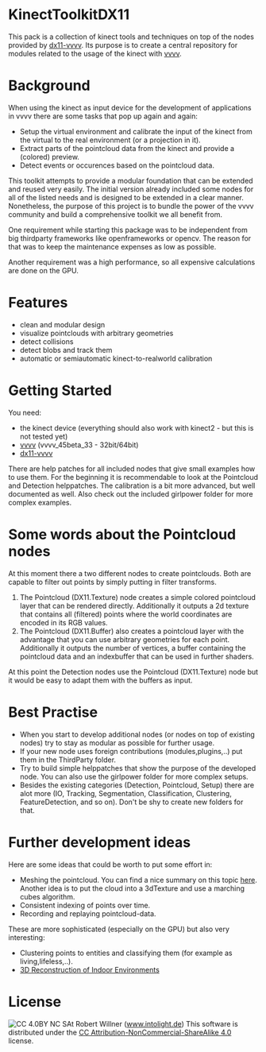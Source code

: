 KinectToolkitDX11
=================

This pack is a collection of kinect tools and techniques on top of the nodes provided by [dx11-vvvv](https://github.com/mrvux/dx11-vvvv).
Its purpose is to create a central repository for modules related to the usage of the kinect with [vvvv](http://vvvv.org/).

Background
==========

When using the kinect as input device for the development of applications in vvvv there are some tasks that pop up again and again:
* Setup the virtual environment and calibrate the input of the kinect from the virtual to the real environment (or a projection in it).
* Extract parts of the pointcloud data from the kinect and provide a (colored) preview.
* Detect events or occurences based on the pointcloud data.

This toolkit attempts to provide a modular foundation that can be extended and reused very easily. The initial version already included some nodes for all of the listed needs and is designed to be extended in a clear manner.
Nonetheless, the purpose of this project is to bundle the power of the vvvv community and build a comprehensive toolkit we all benefit from.

One requirement while starting this package was to be independent from big thirdparty frameworks like openframeworks or opencv. The reason for that was to keep the maintenance expenses as low as possible.

Another requirement was a high performance, so all expensive calculations are done on the GPU.

Features
==========
* clean and modular design
* visualize pointclouds with arbitrary geometries
* detect collisions
* detect blobs and track them
* automatic or semiautomatic kinect-to-realworld calibration 

Getting Started
===============

You need:
* the kinect device (everything should also work with kinect2 - but this is not tested yet)
* [vvvv](http://vvvv.org/) (vvvv_45beta_33 - 32bit/64bit)
* [dx11-vvvv](http://vvvv.org/contribution/directx11-nodes-alpha)

There are help patches for all included nodes that give small examples how to use them. For the beginning it is recommendable to look at the Pointcloud and Detection helppatches.
The calibration is a bit more advanced, but well documented as well. Also check out the included girlpower folder for more complex examples.

Some words about the Pointcloud nodes
=====================================

At this moment there a two different nodes to create pointclouds. Both are capable to filter out points by simply putting in filter transforms.
1. The Pointcloud (DX11.Texture) node creates a simple colored pointcloud layer that can be rendered directly. Additionally it outputs a 2d texture that contains all (filtered)
points where the world coordinates are encoded in its RGB values.
2. The Pointcloud (DX11.Buffer) also creates a pointcloud layer with the advantage that you can use arbitrary geometries for each point. Additionally it outputs the number of vertices, a buffer containing
the pointcloud data and an indexbuffer that can be used in further shaders.

At this point the Detection nodes use the Pointcloud (DX11.Texture) node but it would be easy to adapt them with the buffers as input. 

Best Practise
============
* When you start to develop additional nodes (or nodes on top of existing nodes) try to stay as modular as possible for further usage.
* If your new node uses foreign contributions (modules,plugins,..) put them in the ThirdParty folder. 
* Try to build simple helppatches that show the purpose of the developed node. You can also use the girlpower folder for more complex setups.
* Besides the existing categories (Detection, Pointcloud, Setup) there are alot more (IO, Tracking, Segmentation, Classification, Clustering, FeatureDetection, and so on). Don't be shy to create new folders for that.

Further development ideas
=========================

Here are some ideas that could be worth to put some effort in:
* Meshing the pointcloud. You can find a nice summary on this topic [here](http://meshlabstuff.blogspot.de/2009/09/meshing-point-clouds.html). Another idea is to put the cloud into a 3dTexture and use a marching cubes algorithm.
* Consistent indexing of points over time.
* Recording and replaying pointcloud-data.

These are more sophisticated (especially on the GPU) but also very interesting:
* Clustering points to entities and classifying them (for example as living,lifeless,..).
* [3D Reconstruction of Indoor Environments](http://www.cs.unc.edu/~doums/pdfs/slides-3D-Room-Reconstruction-with-One-Kinect.pdf)

License
=======

![CC 4.0BY NC SAt](http://i.creativecommons.org/l/by-nc-sa/4.0/88x31.png)
Robert Willner (www.intolight.de)
This software is distributed under the [CC Attribution-NonCommercial-ShareAlike 4.0](https://creativecommons.org/licenses/by-nc-sa/4.0/) license.